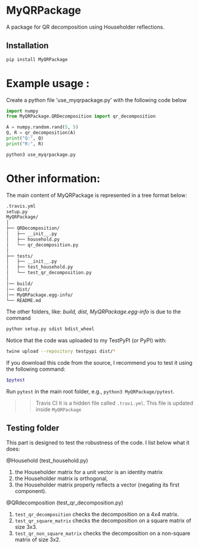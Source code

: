 # MyQRPackage

A package for QR decomposition using Householder reflections.

## Installation

```bash
pip install MyQRPackage
```

# Example usage :
Create a python file 'use_myqrpackage.py' with the following code below
```python
import numpy 
from MyQRPackage.QRDecomposition import qr_decomposition

A = numpy.random.rand(5, 5)
Q, R = qr_decomposition(A)
print("Q:", Q)
print("R:", R)
```
```bash
python3 use_myqrpackage.py
```

# Other information:

The main content of MyQRPackage is represented in a tree format below:

```markdown
.travis.yml
setup.py
MyQRPackage/
│
├── QRDecomposition/
│   ├── __init__.py
│   ├── household.py
│   └── qr_decomposition.py
│
├── tests/
│   ├── __init__.py
│   ├── test_household.py
│   └── test_qr_decomposition.py
│
│── build/
│── dist/
│── MyQRPackage.egg-info/
└── README.md
```

The other folders, like: *build, dist, MyQRPackage.egg-info* is due to the command 
```bash
python setup.py sdist bdist_wheel
```
Notice that the code was uploaded to my TestPyPI (or PyPI) with:

```bash
twine upload --repository testpypi dist/*
```

If you download this code from the source, I recommend you to test it using the following command:
```bash
$pytest
```
Run `pytest` in the main root folder, e.g., `python3 MyQRPackage/pytest`. 


>> Travis CI
It is a hidden file called `.travi.yml`. This file is updated inside `MyQRPackage`


## Testing folder 
This part is designed to test the robustness of the code. 
I list below what it does: 

@Household (test_household.py)
1. the Householder matrix for a unit vector is an identity matrix
2. the Householder matrix is orthogonal,
3. the Householder matrix properly reflects a vector (negating its first component).

@QRdecomposition (test_qr_decomposition.py)
1. `test_qr_decomposition` checks the decomposition on a 4x4 matrix.
2. `test_qr_square_matrix` checks the decomposition on a square matrix of size 3x3.
3. `test_qr_non_square_matrix` checks the decomposition on a non-square matrix of size 3x2.
